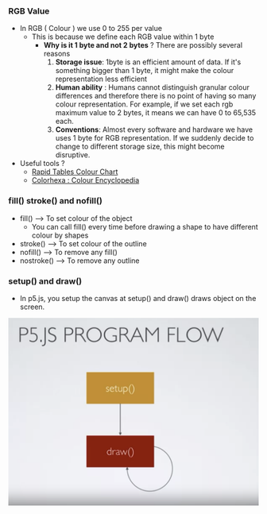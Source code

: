 ### RGB Value
- In RGB ( Colour ) we use 0 to 255 per value
	- This is because we define each RGB value within 1 byte
		- **Why is it 1 byte and not 2 bytes** ? There are possibly several reasons
			1. **Storage issue**: 1byte is an efficient amount of data. If it's something bigger than 1 byte, it might make the colour representation less efficient
			2. **Human ability** : Humans cannot distinguish granular colour differences and therefore there is no point of having so many colour representation. For example, if we set each rgb maximum value to 2 bytes, it means we can have 0 to 65,535  each. 
			3. **Conventions**: Almost every software and hardware we have uses 1 byte for RGB representation. If we suddenly decide to change to different storage size, this might become disruptive. 
- Useful tools ?
	- [Rapid Tables Colour Chart](https://www.rapidtables.com/web/color/RGB_Color.html)
	- [Colorhexa : Colour Encyclopedia](https://www.colorhexa.com/)

### fill() stroke() and nofill()
- fill() --> To set colour of the object
	- You can call fill() every time before drawing a shape to have different colour by shapes
- stroke() --> To set colour of the outline
- nofill() --> To remove any fill()
- nostroke()  --> To remove any outline

### setup() and draw()
- In p5.js, you setup the canvas at setup() and draw() draws object on the screen. 

![](Introduction%20to%20Programming%20I%20(%20Oct%202023%20)%20/Week%203%20Drawing%20in%202D/setup_draw_flow.png)